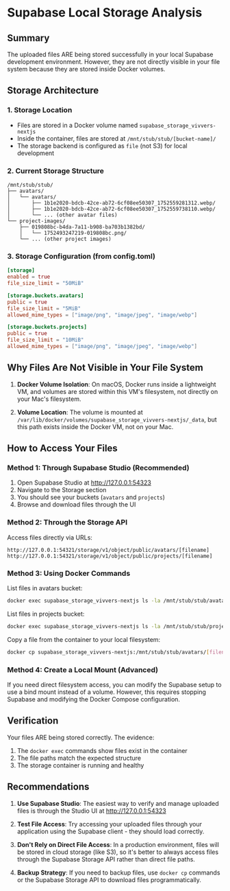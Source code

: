 # Supabase Local Storage Analysis

## Summary

The uploaded files ARE being stored successfully in your local Supabase development environment. However, they are not directly visible in your file system because they are stored inside Docker volumes.

## Storage Architecture

### 1. **Storage Location**
- Files are stored in a Docker volume named `supabase_storage_vivvers-nextjs`
- Inside the container, files are stored at `/mnt/stub/stub/[bucket-name]/`
- The storage backend is configured as `file` (not S3) for local development

### 2. **Current Storage Structure**
```
/mnt/stub/stub/
├── avatars/
│   └── avatars/
│       ├── 1b1e2020-bdcb-42ce-ab72-6cf08ee50307_1752559281312.webp/
│       ├── 1b1e2020-bdcb-42ce-ab72-6cf08ee50307_1752559738110.webp/
│       └── ... (other avatar files)
└── project-images/
    ├── 019808bc-b4da-7a11-b908-ba703b1382bd/
    │   └── 1752493247219-019808bc.png/
    └── ... (other project images)
```

### 3. **Storage Configuration** (from config.toml)
```toml
[storage]
enabled = true
file_size_limit = "50MiB"

[storage.buckets.avatars]
public = true
file_size_limit = "5MiB"
allowed_mime_types = ["image/png", "image/jpeg", "image/webp"]

[storage.buckets.projects]
public = true
file_size_limit = "10MiB"
allowed_mime_types = ["image/png", "image/jpeg", "image/webp"]
```

## Why Files Are Not Visible in Your File System

1. **Docker Volume Isolation**: On macOS, Docker runs inside a lightweight VM, and volumes are stored within this VM's filesystem, not directly on your Mac's filesystem.

2. **Volume Location**: The volume is mounted at `/var/lib/docker/volumes/supabase_storage_vivvers-nextjs/_data`, but this path exists inside the Docker VM, not on your Mac.

## How to Access Your Files

### Method 1: Through Supabase Studio (Recommended)
1. Open Supabase Studio at http://127.0.0.1:54323
2. Navigate to the Storage section
3. You should see your buckets (`avatars` and `projects`)
4. Browse and download files through the UI

### Method 2: Through the Storage API
Access files directly via URLs:
```
http://127.0.0.1:54321/storage/v1/object/public/avatars/[filename]
http://127.0.0.1:54321/storage/v1/object/public/projects/[filename]
```

### Method 3: Using Docker Commands
List files in avatars bucket:
```bash
docker exec supabase_storage_vivvers-nextjs ls -la /mnt/stub/stub/avatars/
```

List files in projects bucket:
```bash
docker exec supabase_storage_vivvers-nextjs ls -la /mnt/stub/stub/project-images/
```

Copy a file from the container to your local filesystem:
```bash
docker cp supabase_storage_vivvers-nextjs:/mnt/stub/stub/avatars/[filename] ./local-file.webp
```

### Method 4: Create a Local Mount (Advanced)
If you need direct filesystem access, you can modify the Supabase setup to use a bind mount instead of a volume. However, this requires stopping Supabase and modifying the Docker Compose configuration.

## Verification

Your files ARE being stored correctly. The evidence:
1. The `docker exec` commands show files exist in the container
2. The file paths match the expected structure
3. The storage container is running and healthy

## Recommendations

1. **Use Supabase Studio**: The easiest way to verify and manage uploaded files is through the Studio UI at http://127.0.0.1:54323

2. **Test File Access**: Try accessing your uploaded files through your application using the Supabase client - they should load correctly.

3. **Don't Rely on Direct File Access**: In a production environment, files will be stored in cloud storage (like S3), so it's better to always access files through the Supabase Storage API rather than direct file paths.

4. **Backup Strategy**: If you need to backup files, use `docker cp` commands or the Supabase Storage API to download files programmatically.
